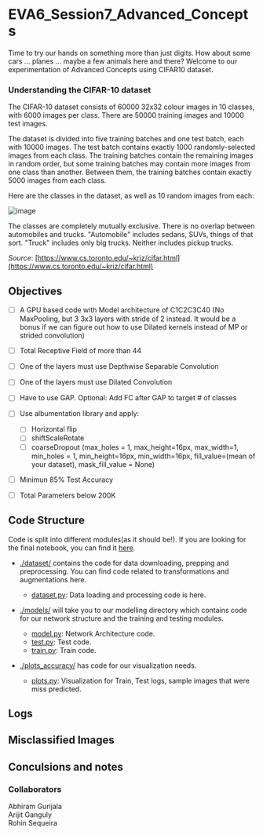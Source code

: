 # EVA6_Session7_Advanced_Concepts

Time to try our hands on something more than just digits. How about some cars ... planes ... maybe a few animals here and there? Welcome to our experimentation of Advanced Concepts using CIFAR10 dataset.

### Understanding the CIFAR-10 dataset

The CIFAR-10 dataset consists of 60000 32x32 colour images in 10 classes, with 6000 images per class. There are 50000 training images and 10000 test images.

The dataset is divided into five training batches and one test batch, each with 10000 images. The test batch contains exactly 1000 randomly-selected images from each class. The training batches contain the remaining images in random order, but some training batches may contain more images from one class than another. Between them, the training batches contain exactly 5000 images from each class.

Here are the classes in the dataset, as well as 10 random images from each:

![image](https://user-images.githubusercontent.com/31658286/122556219-dab61e80-d058-11eb-8e6e-a2ac3ab24365.png)

The classes are completely mutually exclusive. There is no overlap between automobiles and trucks. "Automobile" includes sedans, SUVs, things of that sort. "Truck" includes only big trucks. Neither includes pickup trucks.

_Source_: [https://www.cs.toronto.edu/~kriz/cifar.html](https://www.cs.toronto.edu/~kriz/cifar.html)


## Objectives

- [ ] A GPU based code with Model architecture of C1C2C3C40 (No MaxPooling, but 3 3x3 layers with stride of 2 instead. It would be a bonus if we can figure out how to use Dilated kernels instead of MP or strided convolution)
- [ ] Total Receptive Field of more than 44
- [ ] One of the layers must use Depthwise Separable Convolution
- [ ] One of the layers must use Dilated Convolution
- [ ] Have to use GAP. Optional: Add FC after GAP to target # of classes
- [ ] Use albumentation library and apply:
  - [ ] Horizontal flip
  - [ ] shiftScaleRotate
  - [ ] coarseDropout (max_holes = 1, max_height=16px, max_width=1, min_holes = 1, min_height=16px, min_width=16px, fill_value=(mean of your dataset), mask_fill_value = None)
- [ ] Minimun 85% Test Accuracy
- [ ] Total Parameters below 200K


## Code Structure

Code is split into different modules(as it should be!). If you are looking for the final notebook, you can find it [here]().  

* [./dataset/](https://github.com/Arijit-datascience/CIFAR10_Image_Recognition/tree/main/dataset) contains the code for data downloading, prepping and preprocessing. You can find code related to transformations and augmentations here.  
   * [dataset.py](https://github.com/Arijit-datascience/CIFAR10_Image_Recognition/blob/main/dataset/dataset.py): Data loading and processing code is here.

* [./models/](https://github.com/Arijit-datascience/CIFAR10_Image_Recognition/tree/main/models) will take you to our modelling directory which contains code for our network structure and the training and testing modules.  
   * [model.py](https://github.com/Arijit-datascience/CIFAR10_Image_Recognition/blob/main/models/model.py): Network Architecture code.
   * [test.py](https://github.com/Arijit-datascience/CIFAR10_Image_Recognition/blob/main/models/test.py): Test code.
   * [train.py](https://github.com/Arijit-datascience/CIFAR10_Image_Recognition/blob/main/models/train.py): Train code.

* [./plots_accuracy/](https://github.com/Arijit-datascience/CIFAR10_Image_Recognition/tree/main/plots_accuracy) has code for our visualization needs.  
   * [plots.py](https://github.com/Arijit-datascience/CIFAR10_Image_Recognition/blob/main/plots_accuracy/plots.py): Visualization for Train, Test logs, sample images that were miss predicted.

## Logs

## Misclassified Images

## Conculsions and notes

### Collaborators
Abhiram Gurijala  
Arijit Ganguly  
Rohin Sequeira  

